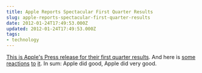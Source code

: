 ```yaml
---
title: Apple Reports Spectacular First Quarter Results
slug: apple-reports-spectacular-first-quarter-results
date: 2012-01-24T17:49:53.000Z
updated: 2012-01-24T17:49:53.000Z
tags:
- technology
---
```


<a href='http://www.apple.com/pr/library/2012/01/24Apple-Reports-First-Quarter-Results.html'>This is Apple's Press release for their first quarter results</a>.  And here is <a href="http://daringfireball.net/linked/2012/01/24/richman">some</a> <a href="http://parislemon.com/post/16424622119/a-holy-fucking-shit-quarter">reactions</a> <a href="http://www.bgr.com/2012/01/24/apple-reports-record-q1-blowout-biggest-quarter-ever-with-37-million-iphone-15-4-million-ipad-sales/">to</a> <a href="http://www.loopinsight.com/2012/01/24/apple-reports-record-13-06-billion-profit/">it</a>.  In sum:  Apple did good, Apple did very good.
